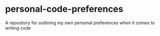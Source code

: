 # personal-code-preferences
A repository for outlining my own personal preferences when it comes to writing code
